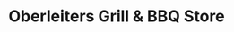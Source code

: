 ---
title: "Oberleiters Grill & BBQ Store"
url: /pfaffenhofen-a-d-ilm/oberleiters-grill-und-bbq-store/
shop: Allgemein
---